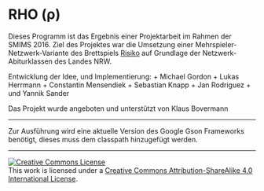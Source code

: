 # RHO (&#961;)

Dieses Programm ist das Ergebnis einer Projektarbeit im Rahmen der SMIMS 2016.
Ziel des Projektes war die Umsetzung einer Mehrspieler-Netzwerk-Variante des Brettspiels [Risiko](https://de.wikipedia.org/wiki/Risiko_(Spiel)) auf Grundlage der Netzwerk-Abiturklassen des Landes NRW.

Entwicklung der Idee, und Implementierung:
	+ Michael Gordon
	+ Lukas Herrmann
	+ Constantin Mensendiek
	+ Sebastian Knapp
	+ Jan Rodriguez
	+ und Yannik Sander

Das Projekt wurde angeboten und unterstützt von Klaus Bovermann

--------

Zur Ausführung wird eine aktuelle Version des Google Gson Frameworks benötigt, dieses muss dem classpath hinzugefügt werden.  

--------

<a rel="license" href="http://creativecommons.org/licenses/by-sa/4.0/"><img alt="Creative Commons License" style="border-width:0" src="https://i.creativecommons.org/l/by-sa/4.0/88x31.png"/></a><br />This work is licensed under a <a rel="license" href="http://creativecommons.org/licenses/by-sa/4.0/">Creative Commons Attribution-ShareAlike 4.0 International License</a>.



